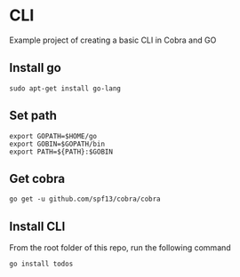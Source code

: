 # CLI
Example project of creating a basic CLI in Cobra and GO

## Install go

```
sudo apt-get install go-lang
```

## Set path
```
export GOPATH=$HOME/go
export GOBIN=$GOPATH/bin
export PATH=${PATH}:$GOBIN
```

## Get cobra
```
go get -u github.com/spf13/cobra/cobra
```

## Install CLI
From the root folder of this repo, run the following command
```
go install todos
```
